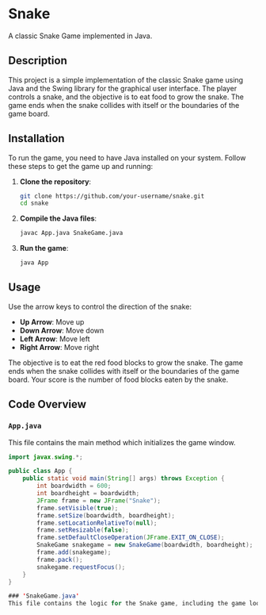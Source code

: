 # Snake

A classic Snake Game implemented in Java.

## Description

This project is a simple implementation of the classic Snake game using Java and the Swing library for the graphical user interface. The player controls a snake, and the objective is to eat food to grow the snake. The game ends when the snake collides with itself or the boundaries of the game board.

## Installation

To run the game, you need to have Java installed on your system. Follow these steps to get the game up and running:

1. **Clone the repository**:
    ```bash
    git clone https://github.com/your-username/snake.git
    cd snake
    ```

2. **Compile the Java files**:
    ```bash
    javac App.java SnakeGame.java
    ```

3. **Run the game**:
    ```bash
    java App
    ```

## Usage

Use the arrow keys to control the direction of the snake:
- **Up Arrow**: Move up
- **Down Arrow**: Move down
- **Left Arrow**: Move left
- **Right Arrow**: Move right

The objective is to eat the red food blocks to grow the snake. The game ends when the snake collides with itself or the boundaries of the game board. Your score is the number of food blocks eaten by the snake.

## Code Overview

### `App.java`

This file contains the main method which initializes the game window.

```java
import javax.swing.*;

public class App {
    public static void main(String[] args) throws Exception {
        int boardwidth = 600;
        int boardheight = boardwidth;
        JFrame frame = new JFrame("Snake");
        frame.setVisible(true);
        frame.setSize(boardwidth, boardheight);
        frame.setLocationRelativeTo(null);
        frame.setResizable(false);
        frame.setDefaultCloseOperation(JFrame.EXIT_ON_CLOSE);
        SnakeGame snakegame = new SnakeGame(boardwidth, boardheight);
        frame.add(snakegame);
        frame.pack();
        snakegame.requestFocus();
    }
}

### 'SnakeGame.java'
This file contains the logic for the Snake game, including the game loop, rendering, and handling user input.


